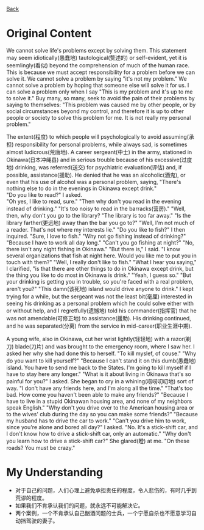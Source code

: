 [Back](README.md)
# Original Content
We cannot solve life's problems except by solving them. This statement may seem idiotically(愚蠢地) tautological(赘述的) or self-evident, yet it is seemlingly(看似) beyond the comprehension of much of the human race. This is because we must accept responsibility for a problem before we can solve it. We cannot solve a problem by saying "it's not my problem." We cannot solve a problem by hoping that someone else will solve it for us. I can solve a problem only when I say "This is my problem and it's up to me to solve it." Buy many, so many, seek to avoid the pain of their problems by saying to themselves: "This problem was caused me by other people, or by social circumstances beyond my control, and therefore it is up to other people or society to solve this problem for me. It is not really my personal problem."

The extent(程度) to which people will psychologically to avoid assuming(承担) responsibility for personal problems, while always sad, is sometimes almost ludicrous(荒唐地). A career sergeant(中士) in the army, stationed in Okinawa(日本冲绳县) and in serious trouble because of his excessive(过度地) drinking, was referred(送交) for psychiatric evaluation(评估) and, if possible, assistance(援助). He denied that he was an alcoholic(酒鬼), or even that his use of alcohol was a personal problem, saying, "There's nothing else to do in the evenings in Okinawa except drink."  
"Do you like to read?" I asked.  
"Oh yes, I like to read, sure."
"Then why don't you read in the evening instead of drinking."
"It's too noisy to read in the barracks(营房)."
"Well, then, why don't you go to the library?
"The library is too far away."
"Is the library farther(更远地) away than the bar you go to?"
"Well, I'm not much of a reader. That's not where my interests lie."
"Do you like to fish?" I then inquired.
"Sure, I love to fish."
"Why not go fishing instead of drinking?"
"Because I have to work all day long."
"Can't you go fishing at night?"
"No, there isn't any night fishing in Okinawa."
"But there is," I said. "I know several organizations that fish at night here. Would you like me to put you in touch with them?"
"Well, I really don't like to fish."
"What I hear you saying," I clarified, "is that there are other things to do in Okinawa except drink, but the thing you like to do most in Okinawa is drink."
"Yeah, I guess so."
"But your drinking is getting you in trouble, so you're faced with a real problem, aren't you?"
"This damn(该死地) island would drive anyone to drink."
I kept trying for a while, but the sergeant was not the least bit(毫厘) interested in seeing his drinking as a personal problem which he could solve either with or without help, and I regretfully(遗憾地) told his commander(指挥官) that he was not amendable(可修正地) to assistance(援助). His drinking continued, and he was separated(分离) from the service in mid-career(职业生涯中期).

A young wife, also in Okinawa, cut her wrist lightly(轻轻地) with a razor(剃刀) blade(刀片) and was brought to the emergency room, where I saw her. I asked her why she had done this to herself.
"To kill myslef, of couse."
"Why do you want to kill yourself?"
"Because I can't stand it on this dumb(愚蠢地) island. You have to send me back to the States. I'm going to kill myself if I have to stay here any longer."
"What is it about living in Okinawa that's so painful for you?" I asked. She began to cry in a whining(唠唠叨叨地) sort of way. "I don't have any friends here, and I'm along all the time."
"That's too bad. How come you haven't been able to make any friends?"
"Because I have to live in a stupid Okinawan housing area, and none of my neighbors speak English."
"Why don't you drive over to the American housing area or to the wives' club during the day so you can make some friends?"
"Because my husband has to drive the car to work."
"Can't you drive him to work, since you're alone and bored all day?" I asked.
"No. It's a stick-shift car, and I don't know how to drive a stick-shift car, only an automatic."
"Why don't you learn how to drive a stick-shift car?"
She glared(瞪) at me. "On these roads? You must be crazy."
# My Understanding
- 对于自己的问题，人们心理上避免承担责任的程度，令人悲伤的，有时几乎到荒谬的程度。
- 如果我们不肯承认我们的问题，就永远不可能解决它。
- 两个案例，一个不肯承认自己酗酒问题的士兵，一个宁愿自杀也不愿意学习自动挡驾驶的妻子。

